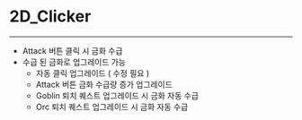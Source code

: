# 2D_Clicker

---

- Attack 버튼 클릭 시 금화 수급
- 수급 된 금화로 업그레이드 가능
    - 자동 클릭 업그레이드 ( 수정 필요 )
    - Attack 버튼 금화 수급량 증가 업그레이드
    - Goblin 퇴치 퀘스트 업그레이드 시 금화 자동 수급
    - Orc 퇴치 퀘스트 업그레이드 시 금화 자동 수급
